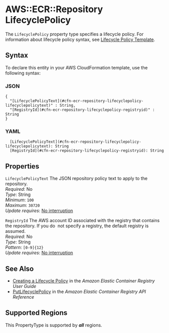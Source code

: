 # AWS::ECR::Repository LifecyclePolicy<a name="aws-properties-ecr-repository-lifecyclepolicy"></a>

The `LifecyclePolicy` property type specifies a lifecycle policy\. For information about lifecycle policy syntax, see [Lifecycle Policy Template](https://docs.aws.amazon.com/AmazonECR/latest/userguide/LifecyclePolicies.html)\.

## Syntax<a name="aws-properties-ecr-repository-lifecyclepolicy-syntax"></a>

To declare this entity in your AWS CloudFormation template, use the following syntax:

### JSON<a name="aws-properties-ecr-repository-lifecyclepolicy-syntax.json"></a>

```
{
  "[LifecyclePolicyText](#cfn-ecr-repository-lifecyclepolicy-lifecyclepolicytext)" : String,
  "[RegistryId](#cfn-ecr-repository-lifecyclepolicy-registryid)" : String
}
```

### YAML<a name="aws-properties-ecr-repository-lifecyclepolicy-syntax.yaml"></a>

```
  [LifecyclePolicyText](#cfn-ecr-repository-lifecyclepolicy-lifecyclepolicytext): String
  [RegistryId](#cfn-ecr-repository-lifecyclepolicy-registryid): String
```

## Properties<a name="aws-properties-ecr-repository-lifecyclepolicy-properties"></a>

`LifecyclePolicyText`  <a name="cfn-ecr-repository-lifecyclepolicy-lifecyclepolicytext"></a>
The JSON repository policy text to apply to the repository\.  
*Required*: No  
*Type*: String  
*Minimum*: `100`  
*Maximum*: `30720`  
*Update requires*: [No interruption](https://docs.aws.amazon.com/AWSCloudFormation/latest/UserGuide/using-cfn-updating-stacks-update-behaviors.html#update-no-interrupt)

`RegistryId`  <a name="cfn-ecr-repository-lifecyclepolicy-registryid"></a>
The AWS account ID associated with the registry that contains the repository\. If you do  not specify a registry, the default registry is assumed\.  
*Required*: No  
*Type*: String  
*Pattern*: `[0-9]{12}`  
*Update requires*: [No interruption](https://docs.aws.amazon.com/AWSCloudFormation/latest/UserGuide/using-cfn-updating-stacks-update-behaviors.html#update-no-interrupt)

## See Also<a name="aws-properties-ecr-repository-lifecyclepolicy--seealso"></a>
+  [Creating a Lifecycle Policy](https://docs.aws.amazon.com/AmazonECR/latest/userguide/lp_creation.html) in the *Amazon Elastic Container Registry User Guide* 
+  [PutLifecyclePolicy](https://docs.aws.amazon.com/AmazonECR/latest/APIReference/API_PutLifecyclePolicy.html) in the *Amazon Elastic Container Registry API Reference* 

## Supported Regions

This PropertyType is supported by ***all*** regions.